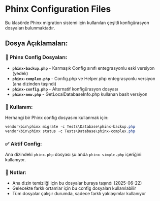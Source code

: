 # Phinx Configuration Files

Bu klasörde Phinx migration sistemi için kullanılan çeşitli konfigürasyon dosyaları bulunmaktadır.

## Dosya Açıklamaları:

### 📁 Phinx Config Dosyaları:
- **`phinx-backup.php`** - Karmaşık Config sınıfı entegrasyonlu eski versiyon (yedek)
- **`phinx-complex.php`** - Config.php ve Helper.php entegrasyonlu versiyon (ana dizinden taşındı)
- **`phinx-config.php`** - Alternatif konfigürasyon dosyası
- **`phinx-new.php`** - GetLocalDatabaseInfo.php kullanan basit versiyon

### 🔧 Kullanım:
Herhangi bir Phinx config dosyasını kullanmak için:
```powershell
vendor\bin\phinx migrate -c Tests\Database\phinx-backup.php
vendor\bin\phinx status -c Tests\Database\phinx-complex.php
```

### ✅ Aktif Config:
Ana dizindeki `phinx.php` dosyası şu anda `phinx-simple.php` içeriğini kullanıyor.

### 📝 Notlar:
- Ana dizin temizliği için bu dosyalar buraya taşındı (2025-06-22)
- Gelecekte farklı ortamlar için bu config dosyaları kullanılabilir
- Tüm dosyalar çalışır durumda, sadece farklı yaklaşımlar kullanıyor
